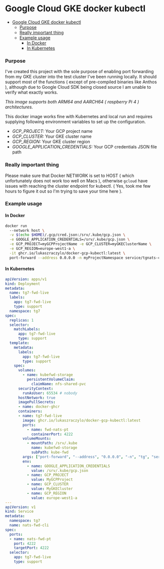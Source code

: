 # Google Cloud GKE docker kubectl

- [Google Cloud GKE docker kubectl](#google-cloud-gke-docker-kubectl)
    - [Purpose](#purpose)
    - [Really important thing](#really-important-thing)
    - [Example usage](#example-usage)
      - [In Docker](#in-docker)
      - [In Kubernetes](#in-kubernetes)

### Purpose

I've created this project with the sole purpose of enabling port forwarding from my GKE cluster into the
test cluster I've been running locally. It should support most of the functions ( except of pre-compiled binaries like Anthos ),
although due to Google Cloud SDK being closed source I am unable to verify what exactly works.

*This image supports both ARM64 and AARCH64 ( raspberry Pi 4 ) architectures.*

This docker image works fine with Kubernetes and local run and requires supplying following environment variables to set up the configuration.

* *GCP_PROJECT:* Your GCP project name
* *GCP_CLUSTER:* Your GKE cluster name
* *GCP_REGION:* Your GKE cluster region
* *GOOGLE_APPLICATION_CREDENTIALS:* Your GCP credentials JSON file path

### Really important thing
Please make sure that Docker NETWORK is set to HOST ( which unfortunately does not work too well on Macs ), otherwise `gcloud` have issues with reaching the cluster endpoint for kubectl.
( Yes, took me few hours to figure it out so I'm trying to save your time here ).

### Example usage

#### In Docker

```bash
docker run
  --network host \
  -v $(echo $HOME)/.gcp/cred.json:/srv/.kube/gcp.json \
  -e GOOGLE_APPLICATION_CREDENTIALS=/srv/.kube/gcp.json \
  -e GCP_PROJECT=myGCPProjectName -e GCP_CLUSTER=myGKEClusterName \
  -e GCP_REGION=europe-west1-a \
  -it ghcr.io/lukaszraczylo/docker-gcp-kubectl:latest \
  port-forward --address 0.0.0.0 -n myProjectNamespace service/tgnats-client 4222:4222
```

#### In Kubernetes

```yaml
apiVersion: apps/v1
kind: Deployment
metadata:
  name: tg7-fwd-live
  labels:
    app: tg7-fwd-live
    type: support
  namespace: tg7
spec:
  replicas: 1
  selector:
    matchLabels:
      app: tg7-fwd-live
      type: support
  template:
    metadata:
      labels:
        app: tg7-fwd-live
        type: support
    spec:
      volumes:
        - name: kubefwd-storage
          persistentVolumeClaim:
            claimName: nfs-shared-pvc
      securityContext:
        runAsUser: 65534 # nobody
      hostNetwork: true
      imagePullSecrets:
      - name: docker-ghcr
      containers:
      - name: tg7-fwd-live
        image: ghcr.io/lukaszraczylo/docker-gcp-kubectl:latest
        ports:
          - name: fwd-nats-pt
            containerPort: 4222
        volumeMounts:
          - mountPath: /srv/.kube
            name: kubefwd-storage
            subPath: kube-fwd
        args: ["port-forward", "--address", "0.0.0.0", "-n", "tg", "service/tgnats-client", "4222:4222"]
        env:
          - name: GOOGLE_APPLICATION_CREDENTIALS
            value: /srv/.kube/gcp.json
          - name: GCP_PROJECT
            value: MyGCPProject
          - name: GCP_CLUSTER
            value: MyGKECluster
          - name: GCP_REGION
            value: europe-west1-a
---
apiVersion: v1
kind: Service
metadata:
  namespace: tg7
  name: nats-fwd-cli
spec:
  ports:
  - name: nats-fwd-pt
    port: 4222
    targetPort: 4222
  selector:
    app: tg7-fwd-live
    type: support
```